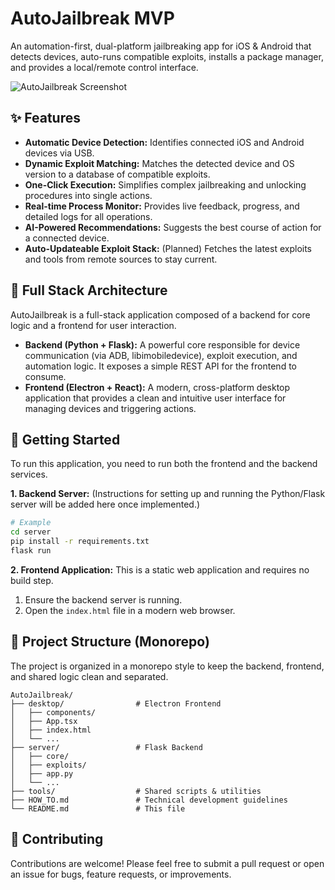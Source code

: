 # AutoJailbreak MVP

An automation-first, dual-platform jailbreaking app for iOS & Android that detects devices, auto-runs compatible exploits, installs a package manager, and provides a local/remote control interface.

![AutoJailbreak Screenshot](https://raw.githubusercontent.com/aistudio-template-apps/world-class-senior-frontend-engineer/main/screenshots/s3.png)

## ✨ Features

- **Automatic Device Detection:** Identifies connected iOS and Android devices via USB.
- **Dynamic Exploit Matching:** Matches the detected device and OS version to a database of compatible exploits.
- **One-Click Execution:** Simplifies complex jailbreaking and unlocking procedures into single actions.
- **Real-time Process Monitor:** Provides live feedback, progress, and detailed logs for all operations.
- **AI-Powered Recommendations:** Suggests the best course of action for a connected device.
- **Auto-Updateable Exploit Stack:** (Planned) Fetches the latest exploits and tools from remote sources to stay current.

## 🚀 Full Stack Architecture

AutoJailbreak is a full-stack application composed of a backend for core logic and a frontend for user interaction.

-   **Backend (Python + Flask):** A powerful core responsible for device communication (via ADB, libimobiledevice), exploit execution, and automation logic. It exposes a simple REST API for the frontend to consume.
-   **Frontend (Electron + React):** A modern, cross-platform desktop application that provides a clean and intuitive user interface for managing devices and triggering actions.

## 🏁 Getting Started

To run this application, you need to run both the frontend and the backend services.

**1. Backend Server:**
(Instructions for setting up and running the Python/Flask server will be added here once implemented.)
```bash
# Example
cd server
pip install -r requirements.txt
flask run
```

**2. Frontend Application:**
This is a static web application and requires no build step.
1.  Ensure the backend server is running.
2.  Open the `index.html` file in a modern web browser.

## 📂 Project Structure (Monorepo)

The project is organized in a monorepo style to keep the backend, frontend, and shared logic clean and separated.

```
AutoJailbreak/
├── desktop/                # Electron Frontend
│   ├── components/
│   ├── App.tsx
│   ├── index.html
│   └── ...
├── server/                 # Flask Backend
│   ├── core/
│   ├── exploits/
│   ├── app.py
│   └── ...
├── tools/                  # Shared scripts & utilities
├── HOW_TO.md               # Technical development guidelines
└── README.md               # This file
```

## 🤝 Contributing

Contributions are welcome! Please feel free to submit a pull request or open an issue for bugs, feature requests, or improvements.
